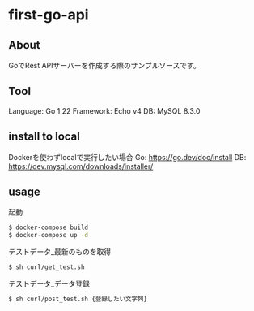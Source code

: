 # first-go-api

## About
GoでRest APIサーバーを作成する際のサンプルソースです。

## Tool
Language: Go 1.22
Framework: Echo v4
DB: MySQL 8.3.0

## install to local
Dockerを使わずlocalで実行したい場合
Go: https://go.dev/doc/install
DB: https://dev.mysql.com/downloads/installer/

## usage
起動
```sh
$ docker-compose build
$ docker-compose up -d
``` 

テストデータ_最新のものを取得
```sh
$ sh curl/get_test.sh
```

テストデータ_データ登録
```sh
$ sh curl/post_test.sh {登録したい文字列}
```